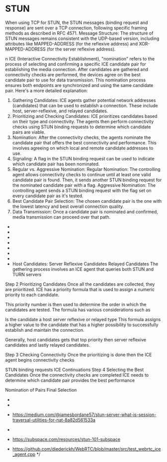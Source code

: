 # STUN

When using TCP for STUN, the STUN messages (binding request and response) are sent over a TCP connection, following specific framing methods as described in RFC 4571. 
Message Structure:
The structure of STUN messages remains consistent with the UDP-based version, including attributes like MAPPED-ADDRESS (for the reflexive address) and XOR-MAPPED-ADDRESS (for the server reflexive address). 

 
n ICE (Interactive Connectivity Establishment), "nomination" refers to the process of selecting and confirming a specific ICE candidate pair for establishing the media connection. After candidates are gathered and connectivity checks are performed, the devices agree on the best candidate pair to use for data transmission. This nomination process ensures both endpoints are synchronized and using the same candidate pair. 
Here's a more detailed explanation:
1. Gathering Candidates: ICE agents gather potential network addresses (candidates) that can be used to establish a connection. These include host, server-reflexive, and relayed candidates. 
2. Prioritizing and Checking Candidates: ICE prioritizes candidates based on their type and connectivity. The agents then perform connectivity checks using STUN binding requests to determine which candidate pairs are viable. 
3. Nomination: After the connectivity checks, the agents nominate the candidate pair that offers the best connectivity and performance. This involves agreeing on which local and remote candidate addresses to use. 
4. Signaling: A flag in the STUN binding request can be used to indicate which candidate pair has been nominated. 
5. Regular vs. Aggressive Nomination: 
Regular Nomination:
The controlling agent allows connectivity checks to continue until at least one valid candidate pair is found. Then, it sends another STUN binding request for the nominated candidate pair with a flag.
Aggressive Nomination:
The controlling agent sends a STUN binding request with the flag set on every candidate pair as it's tested.
6. Best Candidate Pair Selection: The chosen candidate pair is the one with the lowest latency and best overall connection quality. 
7. Data Transmission: Once a candidate pair is nominated and confirmed, media transmission can proceed over that path. 
 * 
 * 
 * 
 * 
 * 
 * 
 * 
 * Host Candidates:
Server Reflexive Candidates
Relayed Candidates
The gethering process involves an ICE agent that queries both STUN and TURN servers

Step 2 Prioritizing Candidates
Once all the candidates are collected, they are prioritized. ICE has a priority formula that is used to assign a numeric priority to each candidate.

This priority number is then used to determine the order in which the candidates are tested. The formula has various considerations such as

Is the candidate a host
server reflexive or
relayed type
This formula assigns a higher value to the candidate that has a higher possibility to successfully establish and maintain the connection.

Generally, host candidates gets that top priority then server reflexive candidates and lastly relayed candidates.

Step 3 Checking Connectivity
Once the prioritizing is done then the ICE agent begins connectivity checks

STUN binding requests
ICE Continuations
Step 4 Selecting the Best Candidates
Once the connectivity checks are completed ICE needs to determine which candidate pair provides the best performance

Nomination of Pairs
Final Selection 
 
 * 
 * 
 * https://medium.com/@jamesbordane57/stun-server-what-is-session-traversal-utilities-for-nat-8a82d561533a
 * 
 * https://subspace.com/resources/stun-101-subspace
 
 * https://github.com/diederickh/WebRTC/blob/master/src/test_webrtc_ice_agent.cpp
 */
